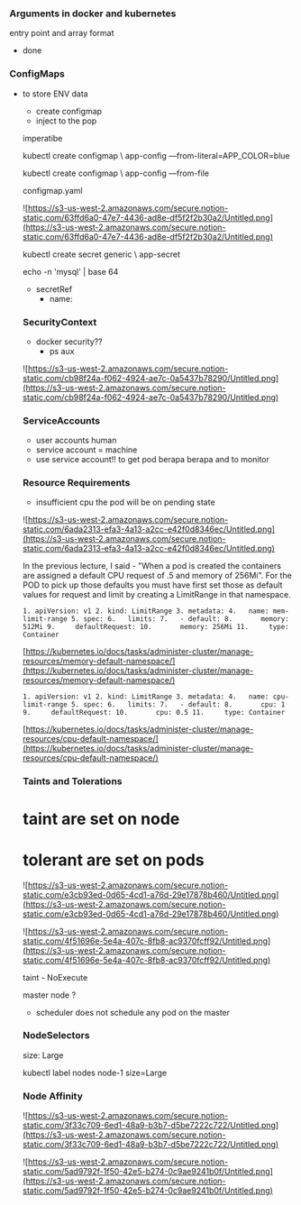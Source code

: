 ### Arguments in docker and kubernetes
entry point and array format

- done

### ConfigMaps

- to store ENV data
    - create configmap
    - inject to the pop

    imperatibe

    kubectl create configmap \ app-config —from-literal=APP_COLOR=blue

    kubectl create configmap \ app-config —from-file

    configmap.yaml

    ![https://s3-us-west-2.amazonaws.com/secure.notion-static.com/63ffd6a0-47e7-4436-ad8e-df5f2f2b30a2/Untitled.png](https://s3-us-west-2.amazonaws.com/secure.notion-static.com/63ffd6a0-47e7-4436-ad8e-df5f2f2b30a2/Untitled.png)

    kubectl create secret generic \ app-secret 

    echo -n 'mysql' | base 64

    - secretRef
        - name:

    ### SecurityContext

    - docker security??
        - ps aux

    ![https://s3-us-west-2.amazonaws.com/secure.notion-static.com/cb98f24a-f062-4924-ae7c-0a5437b78290/Untitled.png](https://s3-us-west-2.amazonaws.com/secure.notion-static.com/cb98f24a-f062-4924-ae7c-0a5437b78290/Untitled.png)

    ### ServiceAccounts

    - user accounts human
    - service account = machine
    - use service account!! to get pod berapa berapa and to monitor

    ### Resource Requirements

    - insufficient cpu the pod will be on pending state

    ![https://s3-us-west-2.amazonaws.com/secure.notion-static.com/6ada2313-efa3-4a13-a2cc-e42f0d8346ec/Untitled.png](https://s3-us-west-2.amazonaws.com/secure.notion-static.com/6ada2313-efa3-4a13-a2cc-e42f0d8346ec/Untitled.png)

    In the previous lecture, I said - "When a pod is created the containers are assigned a default CPU request of .5 and memory of 256Mi". For the POD to pick up those defaults you must have first set those as default values for request and limit by creating a LimitRange in that namespace.

    `1. apiVersion: v1
    2. kind: LimitRange
    3. metadata:
    4.   name: mem-limit-range
    5. spec:
    6.   limits:
    7.   - default:
    8.       memory: 512Mi
    9.     defaultRequest:
    10.       memory: 256Mi
    11.     type: Container`

    [https://kubernetes.io/docs/tasks/administer-cluster/manage-resources/memory-default-namespace/](https://kubernetes.io/docs/tasks/administer-cluster/manage-resources/memory-default-namespace/)

    `1. apiVersion: v1
    2. kind: LimitRange
    3. metadata:
    4.   name: cpu-limit-range
    5. spec:
    6.   limits:
    7.   - default:
    8.       cpu: 1
    9.     defaultRequest:
    10.       cpu: 0.5
    11.     type: Container`

    [https://kubernetes.io/docs/tasks/administer-cluster/manage-resources/cpu-default-namespace/](https://kubernetes.io/docs/tasks/administer-cluster/manage-resources/cpu-default-namespace/)

    ### Taints and Tolerations

    # t**aint are set on node**

    # tolerant are set on pods

    ![https://s3-us-west-2.amazonaws.com/secure.notion-static.com/e3cb93ed-0d65-4cd1-a76d-29e17878b460/Untitled.png](https://s3-us-west-2.amazonaws.com/secure.notion-static.com/e3cb93ed-0d65-4cd1-a76d-29e17878b460/Untitled.png)

    ![https://s3-us-west-2.amazonaws.com/secure.notion-static.com/4f51696e-5e4a-407c-8fb8-ac9370fcff92/Untitled.png](https://s3-us-west-2.amazonaws.com/secure.notion-static.com/4f51696e-5e4a-407c-8fb8-ac9370fcff92/Untitled.png)

    taint - NoExecute

    master node ? 

    - scheduler does not schedule any pod on the master

    ### NodeSelectors

     size: Large

    kubectl label nodes node-1 size=Large

    ### Node Affinity

    ![https://s3-us-west-2.amazonaws.com/secure.notion-static.com/3f33c709-6ed1-48a9-b3b7-d5be7222c722/Untitled.png](https://s3-us-west-2.amazonaws.com/secure.notion-static.com/3f33c709-6ed1-48a9-b3b7-d5be7222c722/Untitled.png)

    ![https://s3-us-west-2.amazonaws.com/secure.notion-static.com/5ad9792f-1f50-42e5-b274-0c9ae9241b0f/Untitled.png](https://s3-us-west-2.amazonaws.com/secure.notion-static.com/5ad9792f-1f50-42e5-b274-0c9ae9241b0f/Untitled.png)